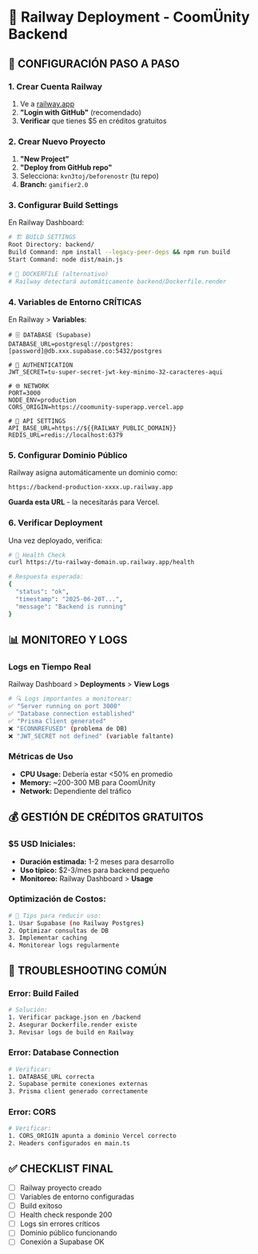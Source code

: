# 🚂 Railway Deployment - CoomÜnity Backend

## 🎯 **CONFIGURACIÓN PASO A PASO**

### **1. Crear Cuenta Railway**
1. Ve a [railway.app](https://railway.app)
2. **"Login with GitHub"** (recomendado)
3. **Verificar** que tienes $5 en créditos gratuitos

### **2. Crear Nuevo Proyecto**
1. **"New Project"**
2. **"Deploy from GitHub repo"**
3. Selecciona: `kvn3toj/beforenostr` (tu repo)
4. **Branch:** `gamifier2.0`

### **3. Configurar Build Settings**
En Railway Dashboard:

```bash
# 🏗️ BUILD SETTINGS
Root Directory: backend/
Build Command: npm install --legacy-peer-deps && npm run build
Start Command: node dist/main.js

# 🔧 DOCKERFILE (alternativo)
# Railway detectará automáticamente backend/Dockerfile.render
```

### **4. Variables de Entorno CRÍTICAS**

En Railway > **Variables**:

```env
# 🗄️ DATABASE (Supabase)
DATABASE_URL=postgresql://postgres:[password]@db.xxx.supabase.co:5432/postgres

# 🔑 AUTHENTICATION
JWT_SECRET=tu-super-secret-jwt-key-minimo-32-caracteres-aqui

# 🌐 NETWORK
PORT=3000
NODE_ENV=production
CORS_ORIGIN=https://coomunity-superapp.vercel.app

# 📡 API SETTINGS
API_BASE_URL=https://${{RAILWAY_PUBLIC_DOMAIN}}
REDIS_URL=redis://localhost:6379
```

### **5. Configurar Dominio Público**

Railway asigna automáticamente un dominio como:
```
https://backend-production-xxxx.up.railway.app
```

**Guarda esta URL** - la necesitarás para Vercel.

### **6. Verificar Deployment**

Una vez deployado, verifica:

```bash
# 🏥 Health Check
curl https://tu-railway-domain.up.railway.app/health

# Respuesta esperada:
{
  "status": "ok",
  "timestamp": "2025-06-20T...",
  "message": "Backend is running"
}
```

## 📊 **MONITOREO Y LOGS**

### **Logs en Tiempo Real**
Railway Dashboard > **Deployments** > **View Logs**

```bash
# 🔍 Logs importantes a monitorear:
✅ "Server running on port 3000"
✅ "Database connection established"
✅ "Prisma Client generated"
❌ "ECONNREFUSED" (problema de DB)
❌ "JWT_SECRET not defined" (variable faltante)
```

### **Métricas de Uso**
- **CPU Usage:** Debería estar <50% en promedio
- **Memory:** ~200-300 MB para CoomÜnity
- **Network:** Dependiente del tráfico

## 💰 **GESTIÓN DE CRÉDITOS GRATUITOS**

### **$5 USD Iniciales:**
- **Duración estimada:** 1-2 meses para desarrollo
- **Uso típico:** $2-3/mes para backend pequeño
- **Monitoreo:** Railway Dashboard > **Usage**

### **Optimización de Costos:**
```bash
# 🔧 Tips para reducir uso:
1. Usar Supabase (no Railway Postgres)
2. Optimizar consultas de DB
3. Implementar caching
4. Monitorear logs regularmente
```

## 🚨 **TROUBLESHOOTING COMÚN**

### **Error: Build Failed**
```bash
# Solución:
1. Verificar package.json en /backend
2. Asegurar Dockerfile.render existe
3. Revisar logs de build en Railway
```

### **Error: Database Connection**
```bash
# Verificar:
1. DATABASE_URL correcta
2. Supabase permite conexiones externas
3. Prisma client generado correctamente
```

### **Error: CORS**
```bash
# Verificar:
1. CORS_ORIGIN apunta a dominio Vercel correcto
2. Headers configurados en main.ts
```

## ✅ **CHECKLIST FINAL**

- [ ] Railway proyecto creado
- [ ] Variables de entorno configuradas
- [ ] Build exitoso
- [ ] Health check responde 200
- [ ] Logs sin errores críticos
- [ ] Dominio público funcionando
- [ ] Conexión a Supabase OK 
